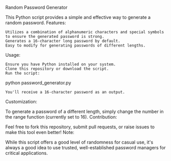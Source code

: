 Random Password Generator

This Python script provides a simple and effective way to generate a random password.
Features:

    Utilizes a combination of alphanumeric characters and special symbols to ensure the generated password is strong.
    Generates a 16-character long password by default.
    Easy to modify for generating passwords of different lengths.

Usage:

    Ensure you have Python installed on your system.
    Clone this repository or download the script.
    Run the script:

python password_generator.py

    You'll receive a 16-character password as an output.

Customization:

To generate a password of a different length, simply change the number in the range function (currently set to 16).
Contribution:

Feel free to fork this repository, submit pull requests, or raise issues to make this tool even better!
Note:

While this script offers a good level of randomness for casual use, it's always a good idea to use trusted, well-established password managers for critical applications.

